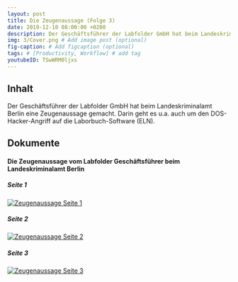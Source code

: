 ```yaml
---
layout: post
title: Die Zeugenaussage (Folge 3)
date: 2019-12-10 08:00:00 +0200
description: Der Geschäftsführer der Labfolder GmbH hat beim Landeskriminalamt Berlin eine Zeugenaussage gemacht. Darin geht es u.a. auch um den DOS-Hacker-Angriff auf die Laborbuch-Software (ELN).
img: 3/Cover.png # Add image post (optional)
fig-caption: # Add figcaption (optional)
tags: # [Productivity, Workflow] # add tag
youtubeID: TSwWRM0ljxs
---
```


## Inhalt

Der Geschäftsführer der Labfolder GmbH hat beim Landeskriminalamt Berlin eine Zeugenaussage gemacht. Darin geht es u.a. auch um den DOS-Hacker-Angriff auf die Laborbuch-Software (ELN).

## Dokumente

#### Die Zeugenaussage vom Labfolder Geschäftsführer beim Landeskriminalamt Berlin

##### Seite 1
<a href="{{site.baseurl}}/assets/img/3/Zeugenaussage-Seite-1.png" target="_blank">
  <img src="{{site.baseurl}}/assets/img/3/Zeugenaussage-Seite-1.png" alt="Zeugenaussage Seite 1" title="Seite 1" class="image-link" />
</a>

##### Seite 2
<a href="{{site.baseurl}}/assets/img/3/Zeugenaussage-Seite-2.png" target="_blank">
  <img src="{{site.baseurl}}/assets/img/3/Zeugenaussage-Seite-2.png" alt="Zeugenaussage Seite 2" title="Seite 2" class="image-link" />
</a>

##### Seite 3
<a href="{{site.baseurl}}/assets/img/3/Zeugenaussage-Seite-3.png" target="_blank">
  <img src="{{site.baseurl}}/assets/img/3/Zeugenaussage-Seite-3.png" alt="Zeugenaussage Seite 3" title="Seite 3" class="image-link" />
</a>
